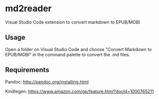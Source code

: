 # md2reader

Visual Studio Code extension to convert markdown to EPUB/MOBI

## Usage

Open a folder on Visual Studio Code and choose "Convert Markdown to EPUB/MOBI" in the command palette to convert the .md files.

## Requirements

Pandoc:  http://pandoc.org/installing.html

Kindlegen: https://www.amazon.com/gp/feature.html?docId=1000765211

